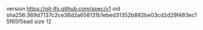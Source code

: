 version https://git-lfs.github.com/spec/v1
oid sha256:369d7137c2ce38d2a658131b1ebed31352b882be03cd2d29f483ec15f65f5ead
size 12

